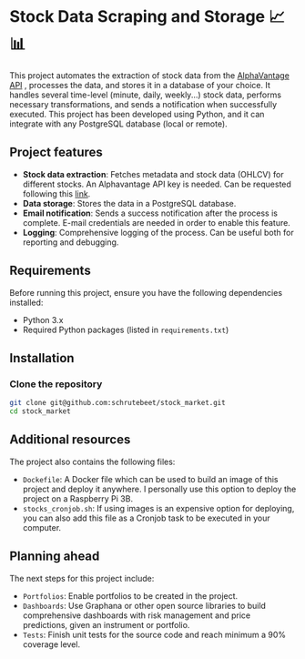 # Stock Data Scraping and Storage :chart_with_upwards_trend::bar_chart:

This project automates the extraction of stock data from the [AlphaVantage API](https://www.alphavantage.co/) , processes the data, and stores it in a database of your choice. It handles several time-level (minute, daily, weekly...) stock data, performs necessary transformations, and sends a notification when successfully executed. This project has been developed using Python, and it can integrate with any PostgreSQL database (local or remote).

## Project features

- **Stock data extraction**: Fetches metadata and stock data (OHLCV) for different stocks. An Alphavantage API key is needed. Can be requested following this [link](https://www.alphavantage.co/support/#support).
- **Data storage**: Stores the data in a PostgreSQL database.
- **Email notification**: Sends a success notification after the process is complete. E-mail credentials are needed in order to enable this feature.
- **Logging**: Comprehensive logging of the process. Can be useful both for reporting and debugging.

## Requirements

Before running this project, ensure you have the following dependencies installed:

- Python 3.x
- Required Python packages (listed in `requirements.txt`)

## Installation

### Clone the repository

```bash
git clone git@github.com:schrutebeet/stock_market.git
cd stock_market
```

## Additional resources
The project also contains the following files:

- `Dockefile`: A Docker file which can be used to build an image of this project and deploy it anywhere. I personally use this option to deploy the project on a Raspberry Pi 3B.
- `stocks_cronjob.sh`: If using images is an expensive option for deploying, you can also add this file as a Cronjob task to be executed in your computer.


## Planning ahead
The next steps for this project include:

- `Portfolios`: Enable portfolios to be created in the project.
- `Dashboards`: Use Graphana or other open source libraries to build comprehensive dashboards with risk management and price predictions, given an instrument or portfolio. 
- `Tests`: Finish unit tests for the source code and reach minimum a 90% coverage level.
